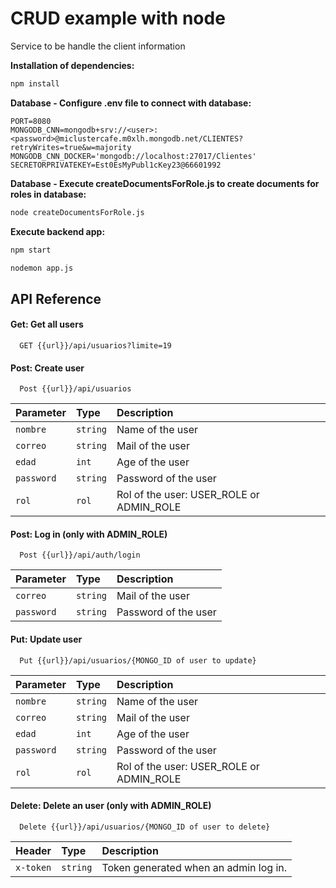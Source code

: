 
# CRUD example with node

Service to be  handle the client information

**Installation of dependencies:** 

```bash
npm install
```

**Database - Configure .env file to connect with database:**
```
PORT=8080
MONGODB_CNN=mongodb+srv://<user>:<password>@miclustercafe.m0xlh.mongodb.net/CLIENTES?retryWrites=true&w=majority
MONGODB_CNN_DOCKER='mongodb://localhost:27017/Clientes'
SECRETORPRIVATEKEY=Est0EsMyPubl1cKey23@66601992
```

**Database - Execute createDocumentsForRole.js to create documents for roles in database:**

```bash
node createDocumentsForRole.js
```

**Execute backend app:** 
```bash
npm start
```

```bash
nodemon app.js
```

## API Reference

#### Get: Get all users

```http
  GET {{url}}/api/usuarios?limite=19
```


#### Post: Create user

```http
  Post {{url}}/api/usuarios
```
| Parameter | Type     | Description                       |
| :-------- | :------- | :-------------------------------- |
| `nombre`      | `string` | Name of the user |
| `correo`      | `string` | Mail of the user |
| `edad`      | `int` | Age of the user |
| `password`      | `string` | Password of the user |
| `rol`      | `rol` | Rol of the user: USER_ROLE or ADMIN_ROLE|



#### Post: Log in (only with ADMIN_ROLE)

```http
  Post {{url}}/api/auth/login
```
| Parameter | Type     | Description                       |
| :-------- | :------- | :-------------------------------- |
| `correo`      | `string` | Mail of the user |
| `password`      | `string` | Password of the user |


#### Put: Update user

```http
  Put {{url}}/api/usuarios/{MONGO_ID of user to update}
```
| Parameter | Type     | Description                       |
| :-------- | :------- | :-------------------------------- |
| `nombre`      | `string` | Name of the user |
| `correo`      | `string` | Mail of the user |
| `edad`      | `int` | Age of the user |
| `password`      | `string` | Password of the user |
| `rol`      | `rol` | Rol of the user: USER_ROLE or ADMIN_ROLE|

#### Delete: Delete an user (only with ADMIN_ROLE)

```http
  Delete {{url}}/api/usuarios/{MONGO_ID of user to delete}
```
| Header | Type     | Description                       |
| :-------- | :------- | :-------------------------------- |
| `x-token`      | `string` | Token generated when an admin log in. |